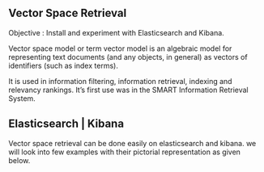 
## Vector Space Retrieval
Objective : Install and experiment with Elasticsearch
and Kibana.

Vector space model or term vector model is an algebraic model for representing text documents (and any objects, in general) as vectors of identifiers (such as index terms).

It is used in information
filtering, information retrieval, indexing and relevancy rankings. It’s first use was in the SMART Information Retrieval
System. 


##  Elasticsearch | Kibana

Vector space retrieval can be done easily on elasticsearch
and kibana. we will look into few examples with their
pictorial representation as given below.

